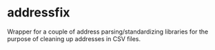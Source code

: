 # addressfix
Wrapper for a couple of address parsing/standardizing libraries for the purpose of cleaning up addresses in CSV files.
